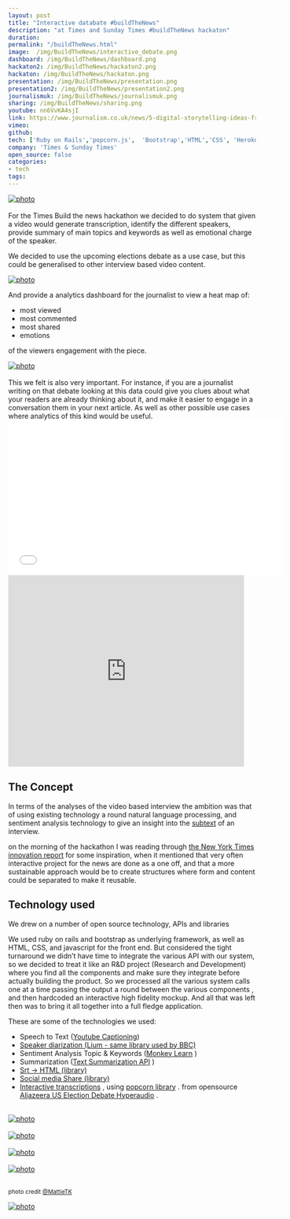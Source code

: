 ```yaml
---
layout: post
title: "Interactive databate #buildTheNews"
description: "at Times and Sunday Times #buildTheNews hackaton"
duration: 
permalink: "/buildTheNews.html" 
image: 	/img/BuildTheNews/interactive_debate.png
dashboard: /img/BuildTheNews/dashboard.png
hackaton2: /img/BuildTheNews/hackaton2.png
hackaton: /img/BuildTheNews/hackaton.png
presentation: /img/BuildTheNews/presentation.png
presentation2: /img/BuildTheNews/presentation2.png
journalismuk: /img/BuildTheNews/journalismuk.png
sharing: /img/BuildTheNews/sharing.png
youtube: nn6VvKA4sjI
link: https://www.journalism.co.uk/news/5-digital-storytelling-ideas-from-build-the-news/s2/a564659/
vimeo: 
github: 
tech: ['Ruby on Rails','popcorn.js',  'Bootstrap','HTML','CSS', 'Heroku', 'Git', 'GitHub']
company: 'Times & Sunday Times'
open_source: false
categories: 
- tech
tags:
---
```


<div class="image-wrapper">
<a href="{{ page.hackaton2}}" data-lightbox="buildTheNews" title="#BuildTheNews Hackaton, photo credit @MattieTK">
<img class="thumb img-round img-responsive" src="{{ page.hackaton2}}" alt="photo" />
</a>
</div>
<br>
For the Times Build the news hackathon we decided to do system that given a video would generate transcription, identify the different speakers, provide summary of main topics and keywords as well as emotional charge of the speaker.

We decided to use the upcoming elections debate  as a use case, but this could be generalised to other interview based video content.

<div class="image-wrapper">
<a href="{{ page.image}}" data-lightbox="buildTheNews" title="#BuildTheNews Hackaton">
<img class="thumb img-round img-responsive" src="{{ page.image}}" alt="photo" />
</a>
</div>

And provide a analytics dashboard for the journalist to view a heat map of:

- most viewed 
- most commented
- most shared
- emotions

of the viewers engagement with the piece.

<div class="image-wrapper">
<a href="{{ page.dashboard}}" data-lightbox="buildTheNews" title="#BuildTheNews Hackaton">
<img class="thumb img-round img-responsive" src="{{ page.dashboard}}" alt="photo" />
</a>
</div>
<br>
 This we felt is also very important. For instance,   if you are a journalist writing on that debate looking at this data could give you clues about what your readers are already thinking about it, and make it easier to engage in a conversation them in your next article. As well as other possible use cases where analytics  of this kind would be useful.


<div class="videoWrapper">
<iframe width="560" height="315" src="//www.youtube.com/embed/{{page.youtube}}" frameborder="0" allowfullscreen></iframe>
</div>

<iframe src="https://docs.google.com/presentation/d/1DLjz__UifA39VrqUQM3-RP7s8ZDBMZWWhuR4qX80Deg/embed?start=false&loop=false&delayms=5000" frameborder="0" width="480" height="389" allowfullscreen="true" mozallowfullscreen="true" webkitallowfullscreen="true"></iframe>


## The Concept
In terms of the analyses of the video based interview the ambition was that of using existing technology a round natural language processing, and sentiment analysis technology to give an insight into the [subtext](https://en.wikipedia.org/wiki/Subtext) of an interview.

on the morning of the hackathon I was reading through [the New York Times innovation report](https://www.niemanlab.org/2014/05/the-leaked-new-york-times-innovation-report-is-one-of-the-key-documents-of-this-media-age/) for some inspiration, when it mentioned that very often interactive project for the news are done as a one off, and that a more sustainable approach would be to create structures where form and content could be separated to make it reusable.

## Technology used
We drew on a number of open source technology, APIs and libraries 

We used ruby on rails and bootstrap as underlying framework, as well as  HTML, CSS, and javascript for the front end.
But considered the tight turnaround we didn’t have time to integrate the various API with our system, so we decided to treat it like an R&D project (Research and Development) where you find all the components and make sure they integrate before actually building the product. So we processed all the various system calls one at a time passing the output a round between the various components , and then hardcoded an interactive high fidelity mockup.  And all that was left then was to bring it all together into a full fledge application.


These are some of the technologies we used:

- Speech to Text  ([Youtube Captioning](https://developers.google.com/youtube/v3/docs/captions))
- [Speaker diarization  (Lium - same library used by BBC)](https://www-lium.univ-lemans.fr/diarization/doku.php) 
- Sentiment Analysis Topic & Keywords  ([Monkey Learn](https://www.monkeylearn.com) ) 
- Summarization  ([Text Summarization API](https://autosummarizer.com) )
- [Srt → HTML (library)](https://github.com/maboa/hyperaudioconverter)  
- [Social media Share (library)](https://github.com/maboa/uselect) 
- [Interactive transcriptions](https://github.com/maboa/uselect) , using [popcorn library](https://popcornjs.org) . from opensource [Aljazeera US Election Debate Hyperaudio](https://www.aljazeera.com/indepth/interactive/2012/10/2012101792225913980.html?k=economy&t=1000) . 

<br>

<div class="image-wrapper">
<a href="{{ page.sharing}}" data-lightbox="buildTheNews" title="#BuildTheNews Hackaton">
<img class="thumb img-round img-responsive" src="{{ page.sharing}}" alt="photo" />
</a>
</div>
<br>


<div class="image-wrapper">
<a href="{{ page.presentation}}" data-lightbox="buildTheNews" title="#BuildTheNews Hackaton, photo credit @MattieTK">
<img class="thumb img-round img-responsive" src="{{ page.presentation}}" alt="photo" />
</a>
</div>
<br>

<div class="image-wrapper">
<a href="{{ page.presentation2}}" data-lightbox="buildTheNews" title="#BuildTheNews Hackaton, photo credit @MattieTK">
<img class="thumb img-round img-responsive" src="{{ page.presentation2}}" alt="photo" />
</a>
</div>
<br>

<div class="image-wrapper">
<a href="{{ page.hackaton}}" data-lightbox="buildTheNews" title="#BuildTheNews Hackaton, photo credit @MattieTK">
<img class="thumb img-round img-responsive" src="{{ page.hackaton}}" alt="photo" />
</a>
</div>
<br>

<small>photo credit [@MattieTK](https://twitter.com/mattietk)</small>


<div class="image-wrapper">
<a href="{{ page.link}}"  title="Article on journalism.co.uk">
<img class="thumb img-round img-responsive" src="{{ page.journalismuk}}" alt="photo" />
</a>
</div>
<br>


<!-- 
- gist of the project 1 paragraph
ie: provided a video it would generate all these things in automatic using external APIs(see google doc for newspaper article)
- inspiration from NY times innovation report, snow builder.
- tech used
- opensource project used (aljazeera hyperaudio hypertranscript, srt to hypertranscript, etc.. see team google doc )
 -->

